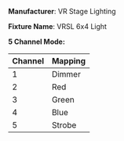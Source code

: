 **Manufacturer**: VR Stage Lighting

**Fixture Name**: VRSL 6x4 Light

**5 Channel Mode:**

|Channel|Mapping|
|----|-----------------|
| 1  | Dimmer          |
| 2  | Red             |
| 3  | Green           |
| 4  | Blue            |
| 5  | Strobe          |
